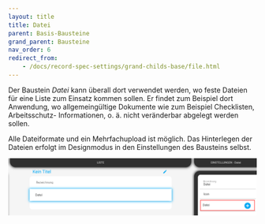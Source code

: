```yaml
---
layout: title
title: Datei
parent: Basis-Bausteine
grand_parent: Bausteine
nav_order: 6
redirect_from:
    - /docs/record-spec-settings/grand-childs-base/file.html
---
```


Der Baustein _Datei_ kann überall dort verwendet werden, wo feste Dateien für eine Liste zum Einsatz kommen sollen.
Er findet zum Beispiel dort Anwendung, wo allgemeingültige Dokumente wie zum Beispiel Checklisten, Arbeitsschutz-
Informationen, o. ä. nicht veränderbar abgelegt werden sollen.

Alle Dateiformate und ein Mehrfachupload ist möglich. Das Hinterlegen der Dateien erfolgt im Designmodus in den
Einstellungen des Bausteins selbst.

![file](\old_assets\record-spec-settings\1file.png 'file')

